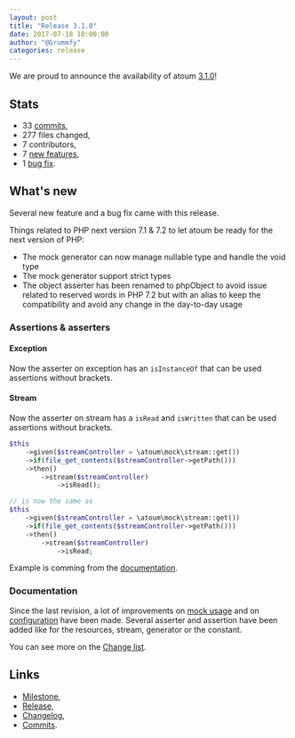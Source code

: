 ```yaml
---
layout: post
title: "Release 3.1.0"
date: 2017-07-18 10:00:00
author: "@Grummfy"
categories: release
---
```


We are proud to announce the availability of atoum [3.1.0][milestone]!

## Stats

* 33 [commits][commits],
* 277 files changed,
* 7 contributors,
* 7 [new features][changelog],
* 1 [bug fix][changelog].

## What's new

Several new feature and a bug fix came with this release.

Things related to PHP next version 7.1 & 7.2 to let atoum be ready for the next version of PHP:
* The mock generator can now manage nullable type and handle the void type
* The mock generator support strict types
* The object asserter has been renamed to phpObject to avoid issue related to reserved words in PHP 7.2 but with an alias to keep the compatibility and avoid any change in the 
day-to-day usage

### Assertions & asserters

#### Exception
Now the asserter on exception has an `isInstanceOf` that can be used assertions without brackets.

#### Stream
Now the asserter on stream has a `isRead` and `isWritten`  that can be used assertions without brackets.


```php
$this
    ->given($streamController = \atoum\mock\stream::get())
    ->if(file_get_contents($streamController->getPath()))
    ->then()
        ->stream($streamController)
            ->isRead();

// is now the same as
$this
    ->given($streamController = \atoum\mock\stream::get())
    ->if(file_get_contents($streamController->getPath()))
    ->then()
        ->stream($streamController)
            ->isRead;
```

Example is comming from the [documentation](http://docs.atoum.org/fr/latest/assertions.html#stream).

### Documentation

Since the last revision, a lot of improvements on [mock usage][documentation_mock] and on [configuration][documentation_configuration] have been made.
Several asserter and assertion have been added like for the resources, stream, generator or the constant.

You can see more on the [Change list][documentation].

## Links

* [Milestone][milestone],
* [Release][release],
* [Changelog][changelog],
* [Commits][commits].

[milestone]: https://github.com/atoum/atoum/issues?q=milestone%3A3.1.0+is%3Aclosed
[release]: https://github.com/atoum/atoum/releases/tag/3.1.0
[changelog]: https://github.com/atoum/atoum/blob/master/CHANGELOG.md#310---2017-07-11
[commits]: https://github.com/atoum/atoum/compare/3.0.0...3.1.0
[contributors]: https://github.com/orgs/atoum/teams/contributors
[documentation]: https://github.com/atoum/atoum-documentation/compare/9ce2aa4...master
[documentation_configuration]: http://docs.atoum.org/en/latest/configuration_bootstraping.html
[documentation_mock]: http://docs.atoum.org/en/latest/mocking_systems.html